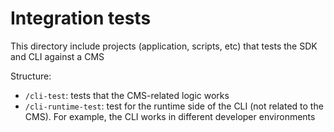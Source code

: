 # Integration tests

This directory include projects (application, scripts, etc) that tests the SDK and CLI against a CMS

Structure:

- `/cli-test`: tests that the CMS-related logic works
- `/cli-runtime-test`: test for the runtime side of the CLI (not related to the CMS). For example, the CLI works in different developer environments
